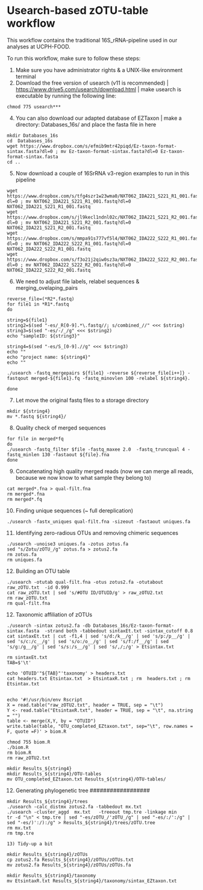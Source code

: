 # Usearch-based zOTU-table workflow

This workflow contains the traditional 16S_rRNA-pipeline used in our analyses at UCPH-FOOD.

To run this workflow, make sure to follow these steps:

1) Make sure you have administrator rights & a UNIX-like environment terminal
2) Download the free version of usearch (v11 is recommended) | https://www.drive5.com/usearch/download.html | make usearch is executable by running the following line: 
```
chmod 775 usearch***
```
4) You can also download our adapted database of EZTaxon | make a directory: Databases_16s/ and place the fasta file in here
```
mkdir Databases_16s
cd  Databases_16s
wget https://www.dropbox.com/s/efmib9mtr42piqd/Ez-taxon-format-sintax.fasta?dl=0 ; mv Ez-taxon-format-sintax.fasta?dl=0 Ez-taxon-format-sintax.fasta
cd ..
```
5) Now download a couple of 16SrRNA v3-region examples to run in this pipeline
```
wget https://www.dropbox.com/s/tfg4szr1w23wma0/NXT062_IDA221_S221_R1_001.fastq?dl=0 ; mv NXT062_IDA221_S221_R1_001.fastq?dl=0 NXT062_IDA221_S221_R1_001.fastq
wget https://www.dropbox.com/s/jl9kecl1ndnl02c/NXT062_IDA221_S221_R2_001.fastq?dl=0 ; mv NXT062_IDA221_S221_R2_001.fastq?dl=0 NXT062_IDA221_S221_R2_001.fastq
wget https://www.dropbox.com/s/mmpa91s777vf5l4/NXT062_IDA222_S222_R1_001.fastq?dl=0 ; mv NXT062_IDA222_S222_R1_001.fastq?dl=0 NXT062_IDA222_S222_R1_001.fastq
wget https://www.dropbox.com/s/f3o21j2qiw0sz3a/NXT062_IDA222_S222_R2_001.fastq?dl=0 ; mv NXT062_IDA222_S222_R2_001.fastq?dl=0 NXT062_IDA222_S222_R2_001.fastq
```

6) We need to adjust file labels, relabel sequences & merging_ovelaping_pairs

```
reverse_file=(*R2*.fastq)
for file1 in *R1*.fastq
do

string=${file1}
string2=$(sed "-es/_R[0-9].*\.fastq//; s/combined_//" <<< $string)
string3=$(sed "-es/-/_/g" <<< $string2)
echo "sampleID: ${string3}"

string4=$(sed "-es/S_[0-9].//g" <<< $string3)
echo ""
echo "project name: ${string4}"
echo ""

./usearch -fastq_mergepairs ${file1} -reverse ${reverse_file[i++]} -fastqout merged-${file1}.fq -fastq_minovlen 100 -relabel ${string4}.

done
```

7) Let move the original fastq files to a storage directory

```
mkdir ${string4}
mv *.fastq ${string4}/
```

8) Quality check of merged sequences

```
for file in merged*fq
do
./usearch -fastq_filter $file -fastq_maxee 2.0  -fastq_truncqual 4 -fastq_minlen 130 -fastaout ${file}.fna
done
```

9) Concatenating high quality merged reads (now we can merge all reads, because we now know to what sample they belong to)
```
cat merged*.fna > qual-filt.fna
rm merged*.fna
rm merged*.fq
```

10) Finding unique sequences (~ full dereplication)
```
./usearch -fastx_uniques qual-filt.fna -sizeout -fastaout uniques.fa
```

11) Identifying zero-radious OTUs and removing chimeric sequences
```
./usearch -unoise3 uniques.fa -zotus zotus.fa
sed "s/Zotu/zOTU_/g" zotus.fa > zotus2.fa 
rm zotus.fa
rm uniques.fa
```

12) Building an OTU table
```
./usearch -otutab qual-filt.fna -otus zotus2.fa -otutabout raw_zOTU.txt  -id 0.999
cat raw_zOTU.txt | sed 's/#OTU ID/OTUID/g' > raw_zOTU2.txt 
rm raw_zOTU.txt
rm qual-filt.fna
```

12) Taxonomic affiliation of zOTUs 
```
./usearch -sintax zotus2.fa -db Databases_16s/Ez-taxon-format-sintax.fasta  -strand both -tabbedout sintaxEt.txt -sintax_cutoff 0.8
cat sintaxEt.txt | cut -f1,4 | sed 's/d:/k__/g' | sed 's/p:/p__/g' | sed 's/c:/c__/g' | sed 's/o:/o__/g' | sed 's/f:/f__/g' | sed 's/g:/g__/g' | sed 's/s:/s__/g' | sed 's/,/;/g' > Etsintax.txt 

rm sintaxEt.txt
TAB=$'\t'

echo 'OTUID'"${TAB}"'taxonomy' > headers.txt 
cat headers.txt Etsintax.txt  > EtsintaxR.txt ; rm  headers.txt ; rm Etsintax.txt 


echo '#!/usr/bin/env Rscript
X = read.table("raw_zOTU2.txt", header = TRUE, sep = "\t")
Y <- read.table("EtsintaxR.txt", header = TRUE, sep = "\t", na.string = "")
table <- merge(X,Y, by = "OTUID")
write.table(table, "OTU_completed_EZtaxon.txt", sep="\t", row.names = F, quote =F)' > biom.R

chmod 755 biom.R
./biom.R
rm biom.R
rm raw_zOTU2.txt

mkdir Results_${string4}
mkdir Results_${string4}/OTU-tables
mv OTU_completed_EZtaxon.txt Results_${string4}/OTU-tables/

```

12) Generating phylogenetic tree ##################
```
mkdir Results_${string4}/trees
./usearch -calc_distmx zotus2.fa -tabbedout mx.txt 
./usearch -cluster_aggd  mx.txt   -treeout tmp.tre -linkage min
tr -d "\n" < tmp.tre | sed "-es/zOTU_/'zOTU_/g" | sed "-es/:/':/g" | sed "-es/)':/):/g" > Results_${string4}/trees/zOTU.tree 
rm mx.txt 
rm tmp.tre

13) Tidy-up a bit

mkdir Results_${string4}/zOTUs
cp zotus2.fa Results_${string4}/zOTUs/zOTUs.txt
mv zotus2.fa Results_${string4}/zOTUs/zOTUs.fa

mkdir Results_${string4}/taxonomy
mv EtsintaxR.txt Results_${string4}/taxonomy/sintax_EZtaxon.txt

```
